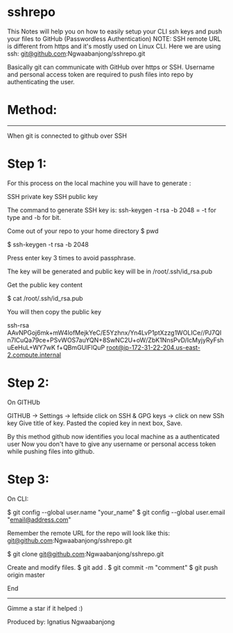 # sshrepo
This Notes will help you on how to easily setup your CLI ssh keys and push your files to GitHub (Passwordless Authentication)
NOTE: SSH remote URL is different from https and it's mostly used on Linux CLI.
Here we are using ssh: git@github.com:Ngwaabanjong/sshrepo.git

Basically git can communicate with GitHub over https or SSH.
Username and personal access token are required to push files into repo by authenticating the user.

# Method:
************************
When git is connected to github over SSH

# Step 1:
For this process on the local machine you will have to generate :

SSH private key
SSH public key

The command to generate SSH key is: ssh-keygen -t rsa -b 2048 = -t for type and -b for bit.

Come out of your repo to your home directory $ pwd

$ ssh-keygen -t rsa -b 2048

Press enter key 3 times to avoid passphrase.

The key will be generated and public key will be in /root/.ssh/id_rsa.pub

Get the public key content

$ cat /root/.ssh/id_rsa.pub

You will then copy the public key 

ssh-rsa AAvNPGoj6mk+mW4lofMejkYeC/E5Yzhnx/Yn4LvP1ptXzzg1WOLICe//PJ7QI
n7lCuQa79ce+PSvWOS7auYQN+8SwNC2U+oW/ZbK1NnsPvD/IcMyjyRyFshuEeHuL+WY7wK
f+QBmGUlFlQuP root@ip-172-31-22-204.us-east-2.compute.internal

# Step 2:
On GITHUb

GITHUB -> Settings -> leftside click on SSH & GPG keys -> click on new SSh key 
Give title of key. 
Pasted the copied key in next box, 
Save. 

By this method github now identifies you local machine as a authenticated user
Now you don't have to give any username or personal access token while pushing files into github.

# Step 3:
On CLI:

$ git config --global user.name "your_name"
$ git config --global user.email "email@address.com"

Remember the remote URL for the repo will look like this: git@github.com:Ngwaabanjong/sshrepo.git

$ git clone git@github.com:Ngwaabanjong/sshrepo.git

Create and modify files.
$ git add .
$ git commit -m "comment"
$ git push origin master

End
************************************************************************
Gimme a star if it helped :)

Produced by: Ignatius Ngwaabanjong

